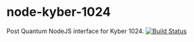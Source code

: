 # node-kyber-1024
Post Quantum NodeJS interface for Kyber 1024.
[![Build Status](https://travis-ci.com/aellison5505/node-kyber-1024.svg?branch=master)](https://travis-ci.com/aellison5505/node-kyber-1024)


